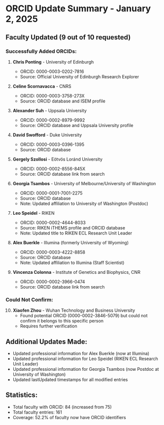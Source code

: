# ORCID Update Summary - January 2, 2025

## Faculty Updated (9 out of 10 requested)

### Successfully Added ORCIDs:

1. **Chris Ponting** - University of Edinburgh
   - ORCID: 0000-0003-0202-7816
   - Source: Official University of Edinburgh Research Explorer

2. **Celine Scornavacca** - CNRS
   - ORCID: 0000-0003-3758-273X
   - Source: ORCID database and ISEM profile

3. **Alexander Suh** - Uppsala University
   - ORCID: 0000-0002-8979-9992
   - Source: ORCID database and Uppsala University profile

4. **David Swofford** - Duke University
   - ORCID: 0000-0003-0396-1395
   - Source: ORCID database

5. **Gergely Szollosi** - Eötvös Loránd University
   - ORCID: 0000-0002-8556-845X
   - Source: ORCID database link from search

6. **Georgia Tsambos** - University of Melbourne/University of Washington
   - ORCID: 0000-0001-7001-2275
   - Source: ORCID database
   - Note: Updated affiliation to University of Washington (Postdoc)

7. **Leo Speidel** - RIKEN
   - ORCID: 0000-0002-4644-8033
   - Source: RIKEN iTHEMS profile and ORCID database
   - Note: Updated title to RIKEN ECL Research Unit Leader

8. **Alex Buerkle** - Illumina (formerly University of Wyoming)
   - ORCID: 0000-0003-4222-8858
   - Source: ORCID database
   - Note: Updated affiliation to Illumina (Staff Scientist)

9. **Vincenza Colonna** - Institute of Genetics and Biophysics, CNR
   - ORCID: 0000-0002-3966-0474
   - Source: ORCID database link from search

### Could Not Confirm:

10. **Xiaofen Zhou** - Wuhan Technology and Business University
    - Found potential ORCID (0000-0002-3846-5079) but could not confirm it belongs to this specific person
    - Requires further verification

## Additional Updates Made:

- Updated professional information for Alex Buerkle (now at Illumina)
- Updated professional information for Leo Speidel (RIKEN ECL Research Unit Leader)
- Updated professional information for Georgia Tsambos (now Postdoc at University of Washington)
- Updated lastUpdated timestamps for all modified entries

## Statistics:
- Total faculty with ORCID: 84 (increased from 75)
- Total faculty entries: 161
- Coverage: 52.2% of faculty now have ORCID identifiers